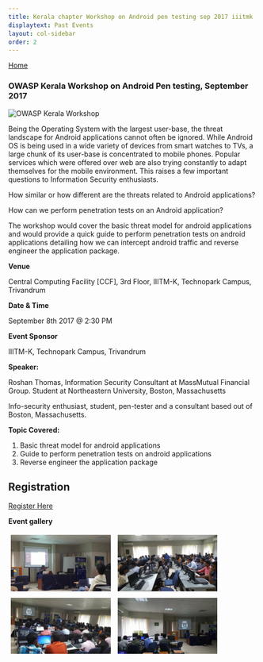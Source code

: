 ```yaml
---
title: Kerala chapter Workshop on Android pen testing sep 2017 iiitmk
displaytext: Past Events
layout: col-sidebar
order: 2
---
```

[Home](../index.html)

### OWASP Kerala Workshop on Android Pen testing, September 2017

![OWASP Kerala Workshop](../assets/images/september.jpg)


Being the Operating System with the largest user-base, the threat landscape for Android applications cannot often be ignored. While Android OS is being used in a wide variety of devices from smart watches to TVs, a large chunk of its user-base is concentrated to mobile phones. Popular services which were offered over web are also trying constantly to adapt themselves for the mobile environment. This raises a few important questions to Information Security enthusiasts.

How similar or how different are the threats related to Android applications?

How can we perform penetration tests on an Android application?

The workshop would cover the basic threat model for android applications and would provide a quick guide to perform penetration tests on android applications detailing how we can intercept android traffic and reverse engineer the application package.

**Venue**

   Central Computing Facility [CCF], 3rd Floor, IIITM-K, Technopark Campus, Trivandrum

**Date & Time**

   September 8th 2017 @ 2:30 PM

**Event Sponsor**

   IIITM-K, Technopark Campus, Trivandrum

**Speaker:**

Roshan Thomas, Information Security Consultant at MassMutual Financial Group. Student at Northeastern University, Boston, Massachusetts

Info-security enthusiast, student, pen-tester and a consultant based out of Boston, Massachusetts.


**Topic Covered:**

   1. Basic threat model for android applications
   2. Guide to perform penetration tests on android applications
   3. Reverse engineer the application package


## Registration    

[Register Here](https://www.eventbrite.com/e/workshop-on-android-application-penetration-testing-tickets-37384870153) 

**Event gallery**

<div class="col">
	<a href="../assets/images/september_2017.jpg" target="new"><img src="../assets/images/september_2017.jpg" style="display: inline-block;max-width: 98%;height: auto;width: 40%;margin: 1%;" alt="Roshan Thomas" title="Roshan Thomas"/></a>
	<a href="../assets/images/september_2017_1.jpg" target="new"><img src="../assets/images/september_2017_1.jpg" style="display: inline-block;max-width: 98%;height: auto;width: 40%;margin: 1%;" alt="Audience" title="Audience" /></a>
	<a href="../assets/images/september_2017_2.jpg" target="new"><img src="../assets/images/september_2017_2.jpg"  style="display: inline-block;max-width: 98%;height: auto;width: 40%;margin: 1%;" alt="Audience" title="Audience" /></a>
	<a href="../assets/images/september_2017_3.jpg" target="new"><img src="../assets/images/september_2017_3.jpg"  style="display: inline-block;max-width: 98%;height: auto;width: 40%;margin: 1%;" alt="Audience" title="Audience" /></a>
</div> 
